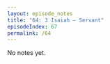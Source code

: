 ```yaml
---
layout: episode_notes
title: "64: 3 Isaiah — Servant"
episodeIndex: 67
permalink: /64
---
```

No notes yet.
